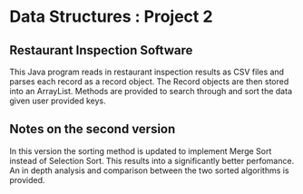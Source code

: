 # Data Structures : Project 2

## Restaurant Inspection Software

This Java program reads in restaurant inspection results as CSV files and parses each record as a record object. 
The Record objects are then stored into an ArrayList. Methods are provided to search through and sort the data
given user provided keys. 

## Notes on the second version

In this version the sorting method is updated to implement Merge Sort instead of Selection Sort. This results into 
a significantly better perfomance. An in depth analysis and comparison between the two sorted algorithms is provided.
